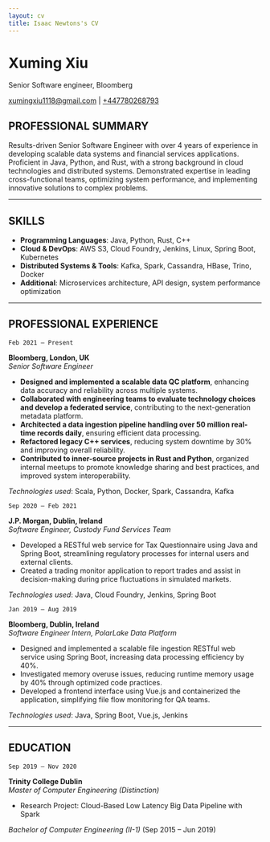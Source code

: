 ```yaml
---
layout: cv
title: Isaac Newtons's CV
---
```

# Xuming Xiu
Senior Software engineer, Bloomberg

<div id="webaddress">
<a href="xumingxiu1118@gmail.com">xumingxiu1118@gmail.com</a>
| <a href="+447780268793">+447780268793</a>
</div>


## PROFESSIONAL SUMMARY

Results-driven Senior Software Engineer with over 4 years of experience in developing scalable data systems and financial services applications. Proficient in Java, Python, and Rust, with a strong background in cloud technologies and distributed systems. Demonstrated expertise in leading cross-functional teams, optimizing system performance, and implementing innovative solutions to complex problems.

---

## SKILLS

- **Programming Languages**: Java, Python, Rust, C++
- **Cloud & DevOps**: AWS S3, Cloud Foundry, Jenkins, Linux, Spring Boot, Kubernetes
- **Distributed Systems & Tools**: Kafka, Spark, Cassandra, HBase, Trino, Docker
- **Additional**: Microservices architecture, API design, system performance optimization

---

## PROFESSIONAL EXPERIENCE

`Feb 2021 – Present`

**Bloomberg, London, UK**  
*Senior Software Engineer* 
- **Designed and implemented a scalable data QC platform**, enhancing data accuracy and reliability across multiple systems.
- **Collaborated with engineering teams to evaluate technology choices and develop a federated service**, contributing to the next-generation metadata platform.
- **Architected a data ingestion pipeline handling over 50 million real-time records daily**, ensuring efficient data processing.
- **Refactored legacy C++ services**, reducing system downtime by 30% and improving overall reliability.
- **Contributed to inner-source projects in Rust and Python**, organized internal meetups to promote knowledge sharing and best practices, and improved system interoperability.

*Technologies used*: Scala, Python, Docker, Spark, Cassandra, Kafka

`Sep 2020 – Feb 2021`

**J.P. Morgan, Dublin, Ireland**  
*Software Engineer, Custody Fund Services Team*

- Developed a RESTful web service for Tax Questionnaire using Java and Spring Boot, streamlining regulatory processes for internal users and external clients.
- Created a trading monitor application to report trades and assist in decision-making during price fluctuations in simulated markets.

*Technologies used*: Java, Cloud Foundry, Jenkins, Spring Boot

`Jan 2019 – Aug 2019`

**Bloomberg, Dublin, Ireland**  
*Software Engineer Intern, PolarLake Data Platform*

- Designed and implemented a scalable file ingestion RESTful web service using Spring Boot, increasing data processing efficiency by 40%.
- Investigated memory overuse issues, reducing runtime memory usage by 40% through optimized code practices.
- Developed a frontend interface using Vue.js and containerized the application, simplifying file flow monitoring for QA teams.

*Technologies used*: Java, Spring Boot, Vue.js, Jenkins

---

## EDUCATION

`Sep 2019 – Nov 2020`

**Trinity College Dublin**  
*Master of Computer Engineering (Distinction)* 

- Research Project: Cloud-Based Low Latency Big Data Pipeline with Spark

*Bachelor of Computer Engineering (II-1)* (Sep 2015 – Jun 2019)

<!-- ### Footer

Last updated: May 2013 -->
